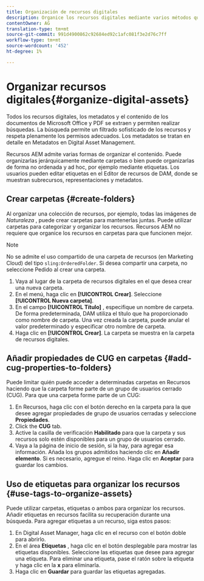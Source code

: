 ```yaml
---
title: Organización de recursos digitales
description: Organice los recursos digitales mediante varios métodos que se proporcionan en Recursos Adobe Experience Manager.
contentOwner: AG
translation-type: tm+mt
source-git-commit: 991d4900862c92684ed92c1afc081f3e2d76c7ff
workflow-type: tm+mt
source-wordcount: '452'
ht-degree: 1%

---
```



# Organizar recursos digitales{#organize-digital-assets}

Todos los recursos digitales, los metadatos y el contenido de los documentos de Microsoft Office y PDF se extraen y permiten realizar búsquedas. La búsqueda permite un filtrado sofisticado de los recursos y respeta plenamente los permisos adecuados. Los metadatos se tratan en detalle en Metadatos en Digital Asset Management.

Recursos AEM admite varias formas de organizar el contenido. Puede organizarlas jerárquicamente mediante carpetas o bien puede organizarlas de forma no ordenada y ad hoc, por ejemplo mediante etiquetas. Los usuarios pueden editar etiquetas en el Editor de recursos de DAM, donde se muestran subrecursos, representaciones y metadatos.

## Crear carpetas {#create-folders}

Al organizar una colección de recursos, por ejemplo, todas las imágenes de *Naturaleza* , puede crear carpetas para mantenerlas juntas. Puede utilizar carpetas para categorizar y organizar los recursos. Recursos AEM no requiere que organice los recursos en carpetas para que funcionen mejor.

>[!NOTE]
>
>No se admite el uso compartido de una carpeta de recursos (en Marketing Cloud) del tipo `sling:OrderedFolder`. Si desea compartir una carpeta, no seleccione Pedido al crear una carpeta.

1. Vaya al lugar de la carpeta de recursos digitales en el que desea crear una nueva carpeta.
1. En el menú, haga clic en **[!UICONTROL Crear]**. Seleccione **[!UICONTROL Nueva carpeta]**.
1. En el campo **[!UICONTROL Título]** , especifique un nombre de carpeta. De forma predeterminada, DAM utiliza el título que ha proporcionado como nombre de carpeta. Una vez creada la carpeta, puede anular el valor predeterminado y especificar otro nombre de carpeta.
1. Haga clic en **[!UICONTROL Crear]**. La carpeta se muestra en la carpeta de recursos digitales.

## Añadir propiedades de CUG en carpetas {#add-cug-properties-to-folders}

Puede limitar quién puede acceder a determinadas carpetas en Recursos haciendo que la carpeta forme parte de un grupo de usuarios cerrado (CUG). Para que una carpeta forme parte de un CUG:

1. En Recursos, haga clic con el botón derecho en la carpeta para la que desee agregar propiedades de grupo de usuarios cerradas y seleccione **Propiedades**.
1. Click the **CUG** tab.
1. Active la casilla de verificación **Habilitado** para que la carpeta y sus recursos solo estén disponibles para un grupo de usuarios cerrado.
1. Vaya a la página de inicio de sesión, si la hay, para agregar esa información. Añada los grupos admitidos haciendo clic en **Añadir elemento**. Si es necesario, agregue el reino. Haga clic en **Aceptar** para guardar los cambios.

## Uso de etiquetas para organizar los recursos {#use-tags-to-organize-assets}

Puede utilizar carpetas, etiquetas o ambos para organizar los recursos. Añadir etiquetas en recursos facilita su recuperación durante una búsqueda. Para agregar etiquetas a un recurso, siga estos pasos:

1. En Digital Asset Manager, haga clic en el recurso con el botón doble para abrirlo.
1. En el área **Etiquetas** , haga clic en el botón desplegable para mostrar las etiquetas disponibles. Seleccione las etiquetas que desee para agregar una etiqueta. Para eliminar una etiqueta, pase el ratón sobre la etiqueta y haga clic en la **x** para eliminarla.
1. Haga clic en **Guardar** para guardar las etiquetas agregadas.
